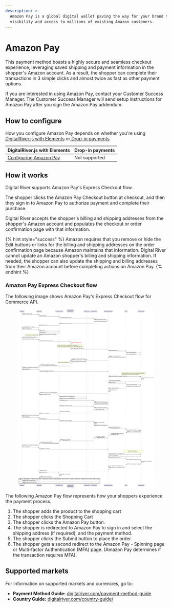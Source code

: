 ```yaml
---
description: >-
  Amazon Pay is a global digital wallet paving the way for your brand to gain
  visibility and access to millions of existing Amazon customers.
---
```


# Amazon Pay

This payment method boasts a highly secure and seamless checkout experience, leveraging saved shipping and payment information in the shopper's Amazon account. As a result, the shopper can complete their transactions in 3 simple clicks and almost twice as fast as other payment options.

If you are interested in using Amazon Pay, contact your Customer Success Manager. The Customer Success Manager will send setup instructions for Amazon Pay after you sign the Amazon Pay addendum.

## How to configure&#x20;

How you configure Amazon Pay depends on whether you're using [DigitalRiver.js with Elements](../payments-solutions/digitalriver.js/) or[ Drop-in payments](../payments-solutions/drop-in/).

| DigitalRiver.js with Elements                                                                             | Drop-in payments |
| --------------------------------------------------------------------------------------------------------- | ---------------- |
| [Configuring Amazon Pay](../payments-solutions/digitalriver.js/payment-methods/configuring-amazon-pay.md) | Not supported    |

## How it works

Digital River supports Amazon Pay's Express Checkout flow.&#x20;

The shopper clicks the Amazon Pay Checkout button at checkout, and then they sign in to Amazon Pay to authorize payment and complete their purchase. &#x20;

Digital River accepts the shopper's billing and shipping addresses from the shopper's Amazon account and populates the checkout or order confirmation page with that information.&#x20;

{% hint style="success" %}
Amazon requires that you remove or hide the Edit buttons or links for the billing and shipping addresses on the order confirmation page because Amazon maintains that information. Digital River cannot update an Amazon shopper's billing and shipping information. If needed, the shopper can also update the shipping and billing addresses from their Amazon account before completing actions on Amazon Pay.
{% endhint %}

### Amazon Pay Express Checkout flow

The following image shows Amazon Pay's Express Checkout flow for Commerce API.

<figure><img src="../../.gitbook/assets/image (6) (1).png" alt=""><figcaption></figcaption></figure>

The following Amazon Pay flow represents how your shoppers experience the payment process.

1. The shopper adds the product to the shopping cart
2. The shopper clicks the Shopping Cart
3. The shopper clicks the Amazon Pay button.
4. The shopper is redirected to Amazon Pay to sign in and select the shipping address (if required), and the payment method.
5. The shopper clicks the Submit button to place the order.&#x20;
6. The shopper gets a second redirect to the Amazon Pay - Spinning page or Multi-factor Authentication (MFA) page. (Amazon Pay determines if the transaction requires MFA).

## Supported markets

For information on supported markets and currencies, go to:&#x20;

* **Payment Method Guide:** [digitalriver.com/payment-method-guide](https://www.digitalriver.com/payment-method/amazon-pay/)
* **Country Guide:** [digitalriver.com/country-guide/](https://www.digitalriver.com/country-guide/)
